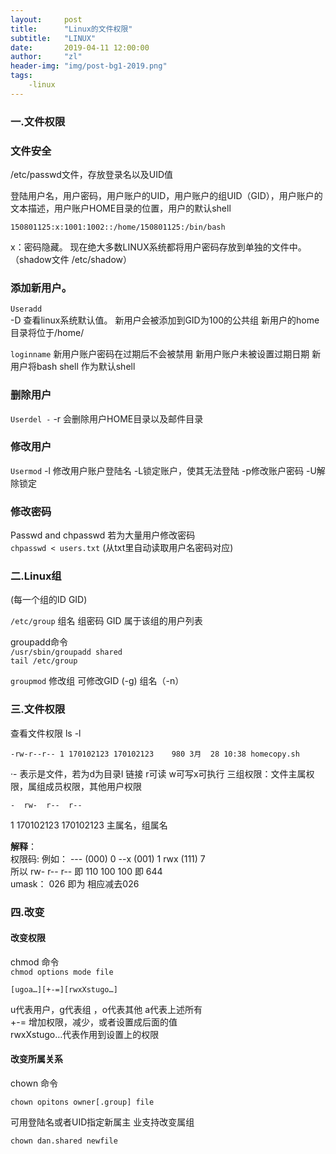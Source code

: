 ```yaml
---
layout:     post
title:      "Linux的文件权限"
subtitle:   "LINUX"
date:       2019-04-11 12:00:00
author:     "zl"
header-img: "img/post-bg1-2019.png"
tags:
    -linux
---
```


### 一.文件权限

### 文件安全
/etc/passwd文件，存放登录名以及UID值

登陆用户名，用户密码，用户账户的UID，用户账户的组UID（GID），用户账户的文本描述，用户账户HOME目录的位置，用户的默认shell

    150801125:x:1001:1002::/home/150801125:/bin/bash

x：密码隐藏。
现在绝大多数LINUX系统都将用户密码存放到单独的文件中。（shadow文件 /etc/shadow）

### 添加新用户。
`Useradd`  
-D 查看linux系统默认值。
新用户会被添加到GID为100的公共组
新用户的home目录将位于/home/

 `loginname`
新用户账户密码在过期后不会被禁用
新用户账户未被设置过期日期
新用户将bash shell 作为默认shell

### 删除用户
 `Userdel -`
-r 会删除用户HOME目录以及邮件目录

### 修改用户
`Usermod`
-l 修改用户账户登陆名
-L锁定账户，使其无法登陆
-p修改账户密码
-U解除锁定


### 修改密码  
Passwd and chpasswd
若为大量用户修改密码    
`chpasswd < users.txt` (从txt里自动读取用户名密码对应)

### 二.Linux组
(每一个组的ID GID)

`/etc/group` 
组名 组密码 GID 属于该组的用户列表

groupadd命令    
`/usr/sbin/groupadd shared`     
`tail /etc/group`

`groupmod` 修改组 可修改GID (-g)   组名（-n）

### 三.文件权限
查看文件权限 ls -l

    -rw-r--r-- 1 170102123 170102123    980 3月  28 10:38 homecopy.sh           

·- 表示是文件，若为d为目录l 链接 r可读 w可写x可执行
三组权限：文件主属权限，属组成员权限，其他用户权限  

    -  rw-  r--  r--
1 170102123 170102123 主属名，组属名

**解释**：  
权限码: 例如： --- (000) 0   --x (001) 1   rwx (111) 7    
所以  rw- r-- r-- 即 110 100 100 即 644     
umask： 026 即为 相应减去026

### 四.改变
#### 改变权限
chmod 命令  
`chmod options mode file`

    [ugoa…][+-=][rwxXstugo…]

u代表用户，g代表组 ，o代表其他 a代表上述所有    
+-= 增加权限，减少，或者设置成后面的值  
rwxXstugo…代表作用到设置上的权限

#### 改变所属关系
chown 命令

`chown opitons owner[.group] file`

可用登陆名或者UID指定新属主 业支持改变属组

`chown dan.shared newfile`
